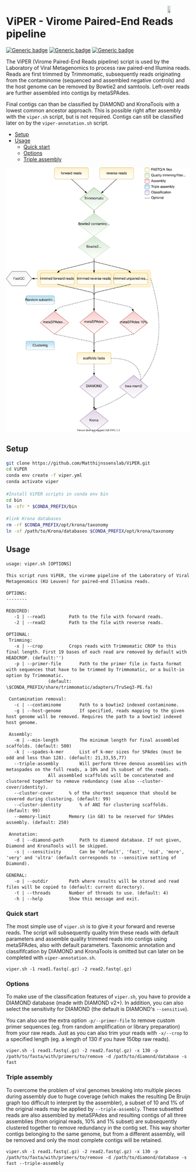 <a href="https://rega.kuleuven.be/cev/viralmetagenomics"><img src="https://rega.kuleuven.be/cev/viralmetagenomics/pictures/lovm/image_preview" height="12.5%" width="12.5%" align="right"/></a>

# ViPER - Virome Paired-End Reads pipeline
[![Generic badge](https://img.shields.io/badge/GitHub-MatthijnssensLab-brightgreen?logo=github)](https://github.com/Matthijnssenslab)
[![Generic badge](https://img.shields.io/twitter/url?label=%40JMatthijnssens&style=social&url=https%3A%2F%2Ftwitter.com%2FJMatthijnssens)](https://twitter.com/JMatthijnssens)
[![Generic badge](https://img.shields.io/badge/Laboratory%20of%20Viral%20Metagenomics-1877F2?style=flat-square&logo=facebook&logoColor=white)](https://www.facebook.com/MatthijnssensLab)

The ViPER (Virome Paired-End Reads pipeline) script is used by the Laboratory of Viral Metagenomics to process raw paired-end Illumina reads. Reads are first trimmed by Trimmomatic, subsequently reads originating from the contaminome (sequenced and assembled negative controls) and the host genome can be removed by Bowtie2 and samtools. Left-over reads are further assembled into contigs by metaSPAdes.

Final contigs can than be classified by DIAMOND and KronaTools with a lowest common ancestor approach. This is possible right after assembly with the `viper.sh` script, but is not required. Contigs can still be classified later on by the `viper-annotation.sh` script.

- [Setup](#Setup)
- [Usage](#Usage)
    - [Quick start](#Quick-start)
    - [Options](#Options)
    - [Triple assembly](#Triple-assembly)

<p align="center">
    <img src="ViPER.svg">
</p>

## Setup

```bash
git clone https://github.com/Matthijnssenslab/ViPER.git
cd ViPER
conda env create -f viper.yml
conda activate viper

#Install ViPER scripts in conda env bin
cd bin
ln -sfr * $CONDA_PREFIX/bin

#link Krona databases
rm -rf $CONDA_PREFIX/opt/krona/taxonomy
ln -sf /path/to/Krona/databases $CONDA_PREFIX/opt/krona/taxonomy
```

## Usage
```code
usage: viper.sh [OPTIONS]

This script runs ViPER, the virome pipeline of the Laboratory of Viral Metagenomics (KU Leuven) for paired-end Illumina reads.

OPTIONS:
--------

REQUIRED:
   -1 | --read1			Path to the file with forward reads.
   -2 | --read2			Path to the file with reverse reads.
   
OPTIONAL:
 Trimming:
   -x | --crop			Crops reads with Trimmomatic CROP to this final length. First 19 bases of each read are removed by default with HEADCROP. (default:'')
   -p | --primer-file		Path to the primer file in fasta format with sequences that have to be trimmed by Trimmomatic, or a built-in option by Trimmomatic. 
   				(default: \$CONDA_PREFIX/share/trimmomatic/adapters/TruSeq3-PE.fa)

 Contamination removal:
   -c | --contaminome		Path to a bowtie2 indexed contaminome.
   -g | --host-genome		If specified, reads mapping to the given host genome will be removed. Requires the path to a bowtie2 indexed host genome.

 Assembly:
   -m | --min-length		The minimum length for final assembled scaffolds. (default: 500)
   -k | --spades-k-mer		List of k-mer sizes for SPAdes (must be odd and less than 128). (default: 21,33,55,77)
   --triple-assembly		Will perform three denovo assemblies with metaspades on the full reads, a 10% and 1% subset of the reads.
   				All assembled scaffolds will be concatenated and clustered together to remove redundancy (see also --cluster-cover/identity).
   --cluster-cover		% of the shortest sequence that should be covered during clustering. (default: 99)
   --cluster-identity		% of ANI for clustering scaffolds. (default: 99)
   --memory-limit		Memory (in GB) to be reserved for SPAdes assembly. (default: 250)

 Annotation:
   -d | --diamond-path		Path to diamond database. If not given, Diamond and KronaTools will be skipped.
   -s | --sensitivity		Can be 'default', 'fast', 'mid', 'more', 'very' and 'ultra' (default corresponds to --sensitive setting of Diamond).
   
GENERAL:
   -o | --outdir		Path where results will be stored and read files will be copied to (default: current directory). 
   -t | --threads		Number of threads to use. (default: 4)
   -h | --help    		Show this message and exit.
```
### Quick start
The most simple use of `viper.sh` is to give it your forward and reverse reads. The script will subsequently quality trim these reads with default parameters and assemble quality trimmed reads into contigs using metaSPAdes, also with default parameters. Taxonomic annotation and classififcation by DIAMOND and KronaTools is omitted but can later on be completed with `viper-annotation.sh`.  
```code
viper.sh -1 read1.fastq(.gz) -2 read2.fastq(.gz)
```

### Options
To make use of the classification features of `viper.sh`, you have to provide a DIAMOND database (made with DIAMOND v2+). In addition, you can also select the sensitivity for DIAMOND (the default is DIAMOND's `--sensitive`).

You can also use the extra option `-p/--primer-file` to remove custom primer sequences (eg. from random amplification or library preparation) from your raw reads. Just as you can also trim your reads  with `-x/--crop` to a specified length (eg. a length of 130 if you have 150bp raw reads).
```code
viper.sh -1 read1.fastq(.gz) -2 read2.fastq(.gz) -x 130 -p /path/to/fasta/with/primers/to/remove -d /path/to/diamond/database -s fast
```

### Triple assembly
To overcome the problem of viral genomes breaking into multiple pieces during assembly due to huge coverage (which makes the resulting De Bruijn graph too difficult to interpret by the assembler), a subset of 10 and 1% of the original reads may be applied by `--triple-assembly`. These subsetted reads are also assembled by metaSPAdes and resulting contigs of all three assemblies (from original reads, 10% and 1% subset) are subsequently clustered together to remove redundancy in the contig set. This way shorter contigs belonging to the same genome, but from a different assembly, will be removed and only the most complete contigs will be retained.
```code
viper.sh -1 read1.fastq(.gz) -2 read2.fastq(.gz) -x 130 -p /path/to/fasta/with/primers/to/remove -d /path/to/diamond/database -s fast --triple-assembly
```